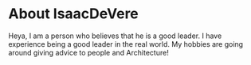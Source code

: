 # About IsaacDeVere
Heya, I am a person who believes that he is a good leader. I have experience being a good leader in the real world. My hobbies are going around giving advice to people and Architecture! 

